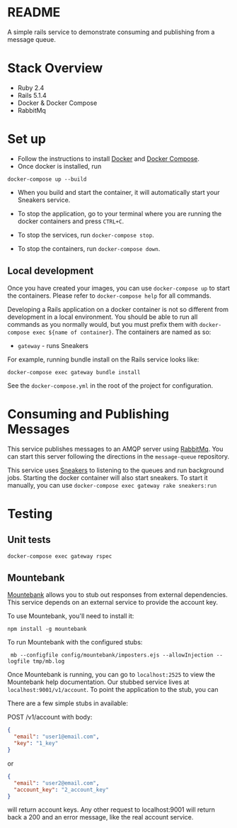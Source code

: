 # README

A simple rails service to demonstrate consuming and publishing from a message queue.

# Stack Overview

- Ruby 2.4
- Rails 5.1.4
- Docker & Docker Compose
- RabbitMq

# Set up
  
- Follow the instructions to install [Docker](https://docs.docker.com/engine/installation/) and [Docker Compose](https://docs.docker.com/compose/install/). 
- Once docker is installed, run 
```
docker-compose up --build
```
- When you build and start the container, it will automatically start your Sneakers service.

- To stop the application, go to your terminal where you are running the docker containers and press `CTRL+C`.
- To stop the services, run `docker-compose stop`.
- To stop the containers, run `docker-compose down`.

## Local development

Once you have created your images, you can use `docker-compose up` to start the containers.  Please refer to `docker-compose help` for all commands.

Developing a Rails application on a docker container is not so different from development in a local environment.  You should be able to run all commands as you normally would, but you must prefix them with `docker-compose exec ${name of container}`. The containers are named as so:
- `gateway` - runs Sneakers

For example, running bundle install on the Rails service looks like:
```
docker-compose exec gateway bundle install
```

See the `docker-compose.yml` in the root of the project for configuration.

# Consuming and Publishing Messages

This service publishes messages to an AMQP server using [RabbitMq](https://www.rabbitmq.com/).  You can start this server following the directions in the `message-queue` repository. 

This service uses [Sneakers](https://github.com/jondot/sneakers/wiki) to listening to the queues and run background jobs.  Starting the docker container will also start sneakers.
To start it manually, you can use `docker-compose exec gateway rake sneakers:run`

# Testing

## Unit tests

```
docker-compose exec gateway rspec
```

## Mountebank

[Mountebank](http://www.mbtest.org/) allows you to stub out responses from external dependencies.  This service depends on an external service to provide the account key.

To use Mountebank, you'll need to install it:

```
npm install -g mountebank
```

To run Mountebank with the configured stubs:
```
 mb --configfile config/mountebank/imposters.ejs --allowInjection --logfile tmp/mb.log
```

Once Mountebank is running, you can go to `localhost:2525` to view the Mountebank help documentation.
Our stubbed service lives at `localhost:9001/v1/account`.  To point the application to the stub, you can 

There are a few simple stubs in available:

POST /v1/account with body:
```json
{
  "email": "user1@email.com",
  "key": "1_key"
}
```
or

```json
{
  "email": "user2@email.com",
  "account_key": "2_account_key"
}
```

will return account keys.  Any other request to localhost:9001 will return back a 200 and an error message, like the real account service.
